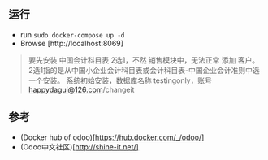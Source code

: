 ## 运行
- run `sudo docker-compose up -d`
- Browse [http://localhost:8069]

> 要先安装 中国会计科目表 2选1，不然 销售模块中，无法正常 添加 客户。
> 2选1指的是从中国小企业会计科目表或会计科目表-中国企业会计准则中选一个安装。
> 系统初始安装，数据库名称 testingonly，账号 happydagui@126.com/changeit

## 参考

- (Docker hub of odoo)[https://hub.docker.com/_/odoo/]
- (Odoo中文社区)[http://shine-it.net/]
